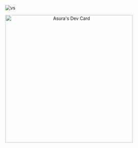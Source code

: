 ![vs](https://user-images.githubusercontent.com/108258871/175897745-9717a5f9-4dbd-42a8-acba-8d07407bff80.png)

<div>
<a align="center" href="https://app.daily.dev/Asura"><img src="https://api.daily.dev/devcards/d68d6917fe7e45af9947ed5b61c23d35.png?r=4lk" width="400" alt="Asura's Dev Card"/></a>
  </div>


